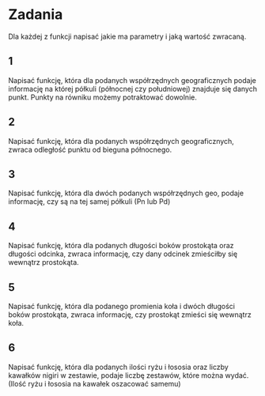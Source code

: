 # Zadania

Dla każdej z funkcji napisać jakie ma parametry i jaką wartość zwracaną.

## 1

Napisać funkcję, która dla podanych współrzędnych geograficznych podaje informację na której półkuli (północnej czy południowej) znajduje się danych punkt. Punkty na równiku możemy potraktować dowolnie.

## 2

Napisać funkcję, która dla podanych współrzędnych geograficznych, zwraca odległość punktu od bieguna północnego.

## 3

Napisać funkcję, która dla dwóch podanych współrzędnych geo, podaje informację, czy są na tej samej półkuli (Pn lub Pd)

## 4

Napisać funkcję, która dla podanych długości boków prostokąta oraz długości odcinka, zwraca informację, czy dany odcinek zmieściłby się wewnątrz prostokąta.

## 5

Napisać funkcję, która dla podanego promienia koła i dwóch długości boków prostokąta, zwraca informację, czy prostokąt zmieści się wewnątrz koła.

## 6

Napisać funkcję, która dla podanych ilości ryżu i łososia oraz liczby kawałków nigiri w zestawie, podaje liczbę zestawów, które można wydać. (Ilość ryżu i łososia na kawałek oszacować samemu)

